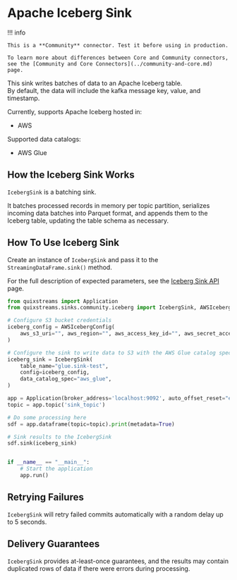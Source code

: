 # Apache Iceberg Sink

!!! info

    This is a **Community** connector. Test it before using in production.

    To learn more about differences between Core and Community connectors, see the [Community and Core Connectors](../community-and-core.md) page.

This sink writes batches of data to an Apache Iceberg table.  
By default, the data will include the kafka message key, value, and timestamp.  

Currently, supports Apache Iceberg hosted in:

- AWS

Supported data catalogs:

- AWS Glue

## How the Iceberg Sink Works
`IcebergSink` is a batching sink.  

It batches processed records in memory per topic partition, serializes incoming data batches into Parquet format, and appends them to the Iceberg table, updating the table schema as necessary.

## How To Use Iceberg Sink

Create an instance of `IcebergSink` and pass 
it to the `StreamingDataFrame.sink()` method.

For the full description of expected parameters, see the [Iceberg Sink API](../../../quix-streams/api-reference/sinks.md#icebergsink) page.  

```python
from quixstreams import Application
from quixstreams.sinks.community.iceberg import IcebergSink, AWSIcebergConfig

# Configure S3 bucket credentials  
iceberg_config = AWSIcebergConfig(
    aws_s3_uri="", aws_region="", aws_access_key_id="", aws_secret_access_key=""
)

# Configure the sink to write data to S3 with the AWS Glue catalog spec 
iceberg_sink = IcebergSink(
    table_name="glue.sink-test",
    config=iceberg_config,
    data_catalog_spec="aws_glue",
)

app = Application(broker_address='localhost:9092', auto_offset_reset="earliest")
topic = app.topic('sink_topic')

# Do some processing here
sdf = app.dataframe(topic=topic).print(metadata=True)

# Sink results to the IcebergSink
sdf.sink(iceberg_sink)


if __name__ == "__main__":
    # Start the application
    app.run()
```

## Retrying Failures
`IcebergSink` will retry failed commits automatically with a random delay up to 5 seconds.

## Delivery Guarantees
`IcebergSink` provides at-least-once guarantees, and the results may contain duplicated rows of data if there were errors during processing.
